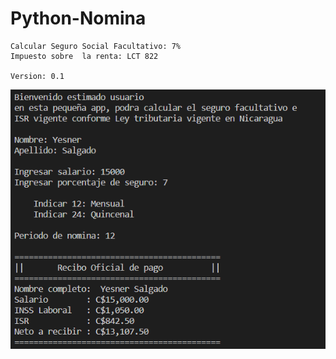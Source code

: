 # Python-Nomina

 ```
Calcular Seguro Social Facultativo: 7%
Impuesto sobre  la renta: LCT 822

Version: 0.1 

 ```

![Image text](https://github.com/Yesner/Python-Nomina/blob/1ff4ed929a366880af984f6b522e954ef7075f00/Assets/Result.png)